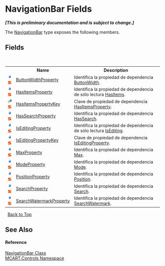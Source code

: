 # NavigationBar Fields
 _**\[This is preliminary documentation and is subject to change.\]**_

The <a href="f8adee10-4c70-0c35-f2ea-0afdd2e92957">NavigationBar</a> type exposes the following members.


## Fields
&nbsp;<table><tr><th></th><th>Name</th><th>Description</th></tr><tr><td>![Public field](media/pubfield.gif "Public field")![Static member](media/static.gif "Static member")</td><td><a href="7bc12fc6-640f-cb3c-4a2c-4ed4d34105b2">ButtonWidthProperty</a></td><td>
Identifica la propiedad de dependencia <a href="23fbc0d1-5db5-3b9a-1687-7003e49675c6">ButtonWidth</a>.</td></tr><tr><td>![Public field](media/pubfield.gif "Public field")![Static member](media/static.gif "Static member")</td><td><a href="b183c85f-b2cb-cdde-d651-6216798af9ba">HasItemsProperty</a></td><td>
Identifica la propiedad de dependencia de sólo lectura <a href="cfd37288-7d26-1128-b8ec-3c44cd684ebb">HasItems</a>.</td></tr><tr><td>![Protected field](media/protfield.gif "Protected field")![Static member](media/static.gif "Static member")</td><td><a href="dc1dcd52-19b1-6c8b-d775-4c9649471e26">HasItemsPropertyKey</a></td><td>
Clave de propiedad de dependencia <a href="b183c85f-b2cb-cdde-d651-6216798af9ba">HasItemsProperty</a>.</td></tr><tr><td>![Public field](media/pubfield.gif "Public field")![Static member](media/static.gif "Static member")</td><td><a href="f04a3b19-e76e-196f-8bec-ea2828ad940e">HasSearchProperty</a></td><td>
Identifica la propiedad de dependencia <a href="2b986b12-07c8-1bd8-c99e-7a900c729d46">HasSearch</a>.</td></tr><tr><td>![Public field](media/pubfield.gif "Public field")![Static member](media/static.gif "Static member")</td><td><a href="a7efc702-bcd2-06bf-aa97-b08747664d9c">IsEditingProperty</a></td><td>
Identifica la propiedad de dependencia de sólo lectura <a href="1c85958f-48cd-61e0-7c1d-6d4bd2d47596">IsEditing</a>.</td></tr><tr><td>![Public field](media/pubfield.gif "Public field")![Static member](media/static.gif "Static member")</td><td><a href="e565d1d5-7656-e288-e764-23933cc6e125">IsEditingPropertyKey</a></td><td>
Clave de propiedad de dependencia <a href="a7efc702-bcd2-06bf-aa97-b08747664d9c">IsEditingProperty</a>.</td></tr><tr><td>![Public field](media/pubfield.gif "Public field")![Static member](media/static.gif "Static member")</td><td><a href="e4e74880-cc65-2533-da7d-17dd479d11f6">MaxProperty</a></td><td>
Identifica la propiedad de dependencia <a href="0997df01-c141-922b-a7a6-842132b50319">Max</a>.</td></tr><tr><td>![Public field](media/pubfield.gif "Public field")![Static member](media/static.gif "Static member")</td><td><a href="207e8ac3-f890-e8cb-63e4-99940da2f9f8">ModeProperty</a></td><td>
Identifica la propiedad de dependencia <a href="bb538c6e-dd4e-e33d-32ee-902710a322b8">Mode</a>.</td></tr><tr><td>![Public field](media/pubfield.gif "Public field")![Static member](media/static.gif "Static member")</td><td><a href="028ab74c-420c-c368-ca42-fafbdc6dde71">PositionProperty</a></td><td>
Identifica la propiedad de dependencia <a href="dc9d3e8b-5fbc-8c50-5615-11ff88b739ba">Position</a>.</td></tr><tr><td>![Public field](media/pubfield.gif "Public field")![Static member](media/static.gif "Static member")</td><td><a href="35266ac7-7af1-5641-db2a-a369ae334632">SearchProperty</a></td><td>
Identifica la propiedad de dependencia <a href="403276f9-bcbf-7aa3-b250-d3eb30c33a2d">Search</a>.</td></tr><tr><td>![Public field](media/pubfield.gif "Public field")![Static member](media/static.gif "Static member")</td><td><a href="b5dbac43-25a5-29fd-706b-2eebd294e2c6">SearchWatermarkProperty</a></td><td>
Identifica la propiedad de dependencia <a href="fbb44f5f-1164-ea06-0478-0c8006a4049c">SearchWatermark</a>.</td></tr></table>&nbsp;
<a href="#navigationbar-fields">Back to Top</a>

## See Also


#### Reference
<a href="f8adee10-4c70-0c35-f2ea-0afdd2e92957">NavigationBar Class</a><br /><a href="1c9d7a8e-81d4-838a-f87d-7379b253b6ce">MCART.Controls Namespace</a><br />